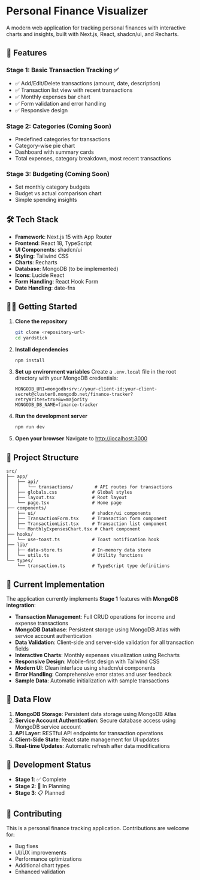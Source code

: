 # Personal Finance Visualizer

A modern web application for tracking personal finances with interactive charts and insights, built with Next.js, React, shadcn/ui, and Recharts.

## 🚀 Features

### Stage 1: Basic Transaction Tracking ✅
- ✅ Add/Edit/Delete transactions (amount, date, description)
- ✅ Transaction list view with recent transactions
- ✅ Monthly expenses bar chart
- ✅ Form validation and error handling
- ✅ Responsive design

### Stage 2: Categories (Coming Soon)
- Predefined categories for transactions
- Category-wise pie chart
- Dashboard with summary cards
- Total expenses, category breakdown, most recent transactions

### Stage 3: Budgeting (Coming Soon)
- Set monthly category budgets
- Budget vs actual comparison chart
- Simple spending insights

## 🛠️ Tech Stack

- **Framework**: Next.js 15 with App Router
- **Frontend**: React 18, TypeScript
- **UI Components**: shadcn/ui
- **Styling**: Tailwind CSS
- **Charts**: Recharts
- **Database**: MongoDB (to be implemented)
- **Icons**: Lucide React
- **Form Handling**: React Hook Form
- **Date Handling**: date-fns

## 🏃‍♂️ Getting Started

1. **Clone the repository**
   ```bash
   git clone <repository-url>
   cd yardstick
   ```

2. **Install dependencies**
   ```bash
   npm install
   ```

3. **Set up environment variables**
   Create a `.env.local` file in the root directory with your MongoDB credentials:
   ```env
   MONGODB_URI=mongodb+srv://your-client-id:your-client-secret@cluster0.mongodb.net/finance-tracker?retryWrites=true&w=majority
   MONGODB_DB_NAME=finance-tracker
   ```

4. **Run the development server**
   ```bash
   npm run dev
   ```

5. **Open your browser**
   Navigate to [http://localhost:3000](http://localhost:3000)

## 📁 Project Structure

```
src/
├── app/
│   ├── api/
│   │   └── transactions/        # API routes for transactions
│   ├── globals.css             # Global styles
│   ├── layout.tsx              # Root layout
│   └── page.tsx                # Home page
├── components/
│   ├── ui/                     # shadcn/ui components
│   ├── TransactionForm.tsx     # Transaction form component
│   ├── TransactionList.tsx     # Transaction list component
│   └── MonthlyExpensesChart.tsx # Chart component
├── hooks/
│   └── use-toast.ts            # Toast notification hook
├── lib/
│   ├── data-store.ts           # In-memory data store
│   └── utils.ts                # Utility functions
└── types/
    └── transaction.ts          # TypeScript type definitions
```

## 🎯 Current Implementation

The application currently implements **Stage 1** features with **MongoDB integration**:

- **Transaction Management**: Full CRUD operations for income and expense transactions
- **MongoDB Database**: Persistent storage using MongoDB Atlas with service account authentication
- **Data Validation**: Client-side and server-side validation for all transaction fields
- **Interactive Charts**: Monthly expenses visualization using Recharts
- **Responsive Design**: Mobile-first design with Tailwind CSS
- **Modern UI**: Clean interface using shadcn/ui components
- **Error Handling**: Comprehensive error states and user feedback
- **Sample Data**: Automatic initialization with sample transactions

## 🔄 Data Flow

1. **MongoDB Storage**: Persistent data storage using MongoDB Atlas
2. **Service Account Authentication**: Secure database access using MongoDB service account
3. **API Layer**: RESTful API endpoints for transaction operations
4. **Client-Side State**: React state management for UI updates
5. **Real-time Updates**: Automatic refresh after data modifications

## 🚧 Development Status

- **Stage 1**: ✅ Complete
- **Stage 2**: 🔄 In Planning
- **Stage 3**: 📋 Planned

## 🤝 Contributing

This is a personal finance tracking application. Contributions are welcome for:

- Bug fixes
- UI/UX improvements
- Performance optimizations
- Additional chart types
- Enhanced validation